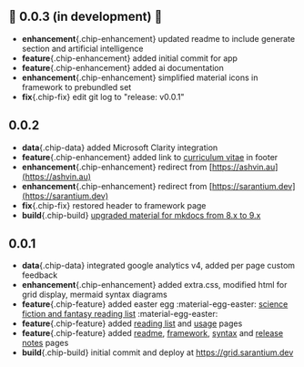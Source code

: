 ## 🚧 0.0.3 (in development) 🚧

- **enhancement**{.chip-enhancement} updated readme to include generate section and artificial intelligence
- **feature**{.chip-enhancement} added initial commit for app
- **feature**{.chip-enhancement} added ai documentation
- **enhancement**{.chip-enhancement} simplified material icons in framework to prebundled set
- **fix**{.chip-fix} edit git log to "release: v0.0.1"

## 0.0.2

- **data**{.chip-data} added Microsoft Clarity integration
- **feature**{.chip-enhancement} added link to [curriculum vitae](./assets/ashvin_parameswaran_curriculum_vitae_2023.pdf) in footer
- **enhancement**{.chip-enhancement} redirect from [https://ashvin.au](https://ashvin.au)
- **enhancement**{.chip-enhancement} redirect from [https://sarantium.dev](https://sarantium.dev)
- **fix**{.chip-fix} restored header to framework page
- **build**{.chip-build} [upgraded material for mkdocs from 8.x to 9.x](https://squidfunk.github.io/mkdocs-material/upgrade/#upgrading-from-8x-to-9x)

## 0.0.1

- **data**{.chip-data} integrated google analytics v4, added per page custom feedback
- **enhancement**{.chip-enhancement} added extra.css, modified html for grid display, mermaid syntax diagrams
- **feature**{.chip-feature} added easter egg :material-egg-easter: [science fiction and fantasy reading list](science-fiction-and-fantasy.md) :material-egg-easter:
- **feature**{.chip-feature} added [reading list](reading-list.md) and [usage](usage.md) pages
- **feature**{.chip-feature} added [readme](README.md), [framework](table.md), [syntax](syntax.md) and [release notes](release-notes.md) pages
- **build**{.chip-build} initial commit and deploy at <a href="https://grid.sarantium.dev">https://grid.sarantium.dev</a>
